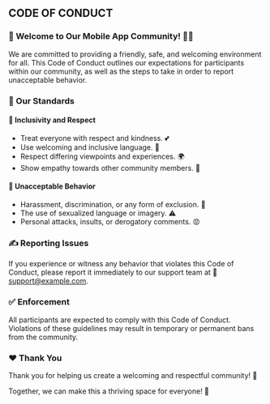 ## CODE OF CONDUCT

### 🌟 Welcome to Our Mobile App Community! 📱✨

We are committed to providing a friendly, safe, and welcoming environment for all. This Code of Conduct outlines our
expectations for participants within our community, as well as the steps to take in order to report unacceptable
behavior.

### 🎯 Our Standards

#### 🙌 Inclusivity and Respect

- Treat everyone with respect and kindness. 💕
- Use welcoming and inclusive language. 🌈
- Respect differing viewpoints and experiences. 🌍
- Show empathy towards other community members. 🤗

#### 🛑 Unacceptable Behavior

- Harassment, discrimination, or any form of exclusion. 🚫
- The use of sexualized language or imagery. ⚠️
- Personal attacks, insults, or derogatory comments. 😡

### ✍️ Reporting Issues

If you experience or witness any behavior that violates this Code of Conduct, please report it immediately to our
support team at 📧 support@example.com.

### ✅ Enforcement

All participants are expected to comply with this Code of Conduct. Violations of these guidelines may result in
temporary or permanent bans from the community.

### ❤️ Thank You

Thank you for helping us create a welcoming and respectful community! 🌟

Together, we can make this a thriving space for everyone! 🚀